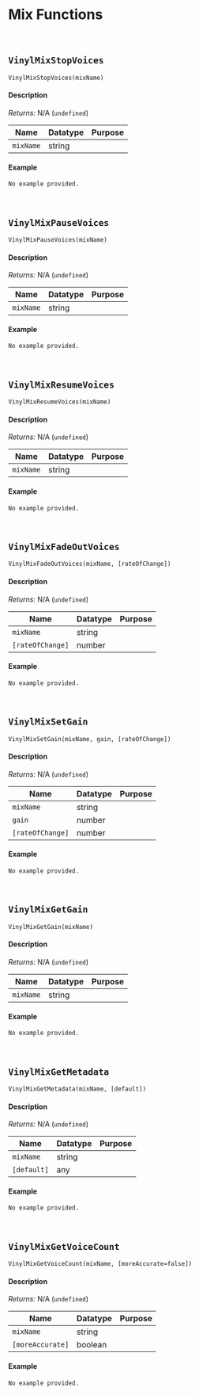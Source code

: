 # Mix Functions

&nbsp;

## `VinylMixStopVoices`

`VinylMixStopVoices(mixName)`

<!-- tabs:start -->

#### **Description**

*Returns:* N/A (`undefined`)

|Name     |Datatype|Purpose                     |
|---------|--------|----------------------------|
|`mixName`|string  |                            |

#### **Example**

```gml
No example provided.
```

<!-- tabs:end -->

&nbsp;

## `VinylMixPauseVoices`

`VinylMixPauseVoices(mixName)`

<!-- tabs:start -->

#### **Description**

*Returns:* N/A (`undefined`)

|Name     |Datatype|Purpose                     |
|---------|--------|----------------------------|
|`mixName`|string  |                            |

#### **Example**

```gml
No example provided.
```

<!-- tabs:end -->

&nbsp;

## `VinylMixResumeVoices`

`VinylMixResumeVoices(mixName)`

<!-- tabs:start -->

#### **Description**

*Returns:* N/A (`undefined`)

|Name     |Datatype|Purpose                     |
|---------|--------|----------------------------|
|`mixName`|string  |                            |

#### **Example**

```gml
No example provided.
```

<!-- tabs:end -->

&nbsp;

## `VinylMixFadeOutVoices`

`VinylMixFadeOutVoices(mixName, [rateOfChange])`

<!-- tabs:start -->

#### **Description**

*Returns:* N/A (`undefined`)

|Name            |Datatype|Purpose                     |
|----------------|--------|----------------------------|
|`mixName`       |string  |                            |
|`[rateOfChange]`|number  |                            |

#### **Example**

```gml
No example provided.
```

<!-- tabs:end -->

&nbsp;

## `VinylMixSetGain`

`VinylMixSetGain(mixName, gain, [rateOfChange])`

<!-- tabs:start -->

#### **Description**

*Returns:* N/A (`undefined`)

|Name            |Datatype|Purpose                     |
|----------------|--------|----------------------------|
|`mixName`       |string  |                            |
|`gain`          |number  |                            |
|`[rateOfChange]`|number  |                            |

#### **Example**

```gml
No example provided.
```

<!-- tabs:end -->

&nbsp;

## `VinylMixGetGain`

`VinylMixGetGain(mixName)`

<!-- tabs:start -->

#### **Description**

*Returns:* N/A (`undefined`)

|Name     |Datatype|Purpose                     |
|---------|--------|----------------------------|
|`mixName`|string  |                            |

#### **Example**

```gml
No example provided.
```

<!-- tabs:end -->

&nbsp;

## `VinylMixGetMetadata`

`VinylMixGetMetadata(mixName, [default])`

<!-- tabs:start -->

#### **Description**

*Returns:* N/A (`undefined`)

|Name       |Datatype|Purpose                     |
|-----------|--------|----------------------------|
|`mixName`  |string  |                            |
|`[default]`|any     |                            |

#### **Example**

```gml
No example provided.
```

<!-- tabs:end -->

&nbsp;

## `VinylMixGetVoiceCount`

`VinylMixGetVoiceCount(mixName, [moreAccurate=false])`

<!-- tabs:start -->

#### **Description**

*Returns:* N/A (`undefined`)

|Name            |Datatype|Purpose                     |
|----------------|--------|----------------------------|
|`mixName`       |string  |                            |
|`[moreAccurate]`|boolean |                            |

#### **Example**

```gml
No example provided.
```

<!-- tabs:end -->